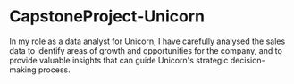 # CapstoneProject-Unicorn
In my role as a data analyst for Unicorn, I have carefully analysed the sales data to identify areas of growth and opportunities for the company, and to provide valuable insights that can guide Unicorn's strategic decision-making process.
